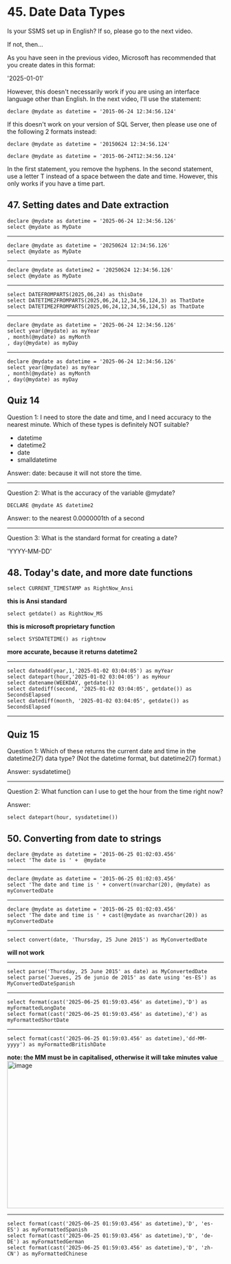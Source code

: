 # 45. Date Data Types
Is your SSMS set up in English? If so, please go to the next video.

If not, then...

As you have seen in the previous video, Microsoft has recommended that you create dates in this format:

'2025-01-01'

However, this doesn't necessarily work if you are using an interface language other than English. In the next video, I'll use the statement:

    declare @mydate as datetime = '2015-06-24 12:34:56.124'

If this doesn't work on your version of SQL Server, then please use one of the following 2 formats instead:

    declare @mydate as datetime = '20150624 12:34:56.124'

    declare @mydate as datetime = '2015-06-24T12:34:56.124'

In the first statement, you remove the hyphens. In the second statement, use a letter T instead of a space between the date and time. However, this only works if you have a time part.

## 47. Setting dates and Date extraction
```
declare @mydate as datetime = '2025-06-24 12:34:56.126'
select @mydate as MyDate
```

---
```
declare @mydate as datetime = '20250624 12:34:56.126'
select @mydate as MyDate
```

---
```
declare @mydate as datetime2 = '20250624 12:34:56.126'
select @mydate as MyDate
```

---
```
select DATEFROMPARTS(2025,06,24) as thisDate
select DATETIME2FROMPARTS(2025,06,24,12,34,56,124,3) as ThatDate
select DATETIME2FROMPARTS(2025,06,24,12,34,56,124,5) as ThatDate
```

---
```
declare @mydate as datetime = '2025-06-24 12:34:56.126'
select year(@mydate) as myYear
, month(@mydate) as myMonth
, day(@mydate) as myDay
```

---
```
declare @mydate as datetime = '2025-06-24 12:34:56.126'
select year(@mydate) as myYear
, month(@mydate) as myMonth
, day(@mydate) as myDay
```

## Quiz 14

Question 1:
I need to store the date and time, and I need accuracy to the nearest minute. Which of these types is definitely NOT suitable?
* datetime
* datetime2
* date
* smalldatetime

Answer: date: because it will not store the time.

---
Question 2:
What is the accuracy of the variable @mydate?
```
DECLARE @mydate AS datetime2
```

Answer: to the nearest 0.0000001th of a second

---

Question 3:
What is the standard format for creating a date?

'YYYY-MM-DD'

## 48. Today's date, and more date functions
```
select CURRENT_TIMESTAMP as RightNow_Ansi
```

**this is Ansi standard**
```
select getdate() as RightNow_MS
```

**this is microsoft proprietary function**
```
select SYSDATETIME() as rightnow
```

**more accurate, because it returns datetime2**

---
```
select dateadd(year,1,'2025-01-02 03:04:05') as myYear
select datepart(hour,'2025-01-02 03:04:05') as myHour
select datename(WEEKDAY, getdate())
select datediff(second, '2025-01-02 03:04:05', getdate()) as SecondsElapsed
select datediff(month, '2025-01-02 03:04:05', getdate()) as SecondsElapsed
```

---

## Quiz 15
Question 1:
Which of these returns the current date and time in the datetime2(7) data type? (Not the datetime format, but datetime2(7) format.)

Answer: sysdatetime()

---
Question 2:
What function can I use to get the hour from the time right now?

Answer:
```
select datepart(hour, sysdatetime())
```

## 50. Converting from date to strings
```
declare @mydate as datetime = '2015-06-25 01:02:03.456'
select 'The date is ' +  @mydate
```

---
```
declare @mydate as datetime = '2015-06-25 01:02:03.456'
select 'The date and time is ' + convert(nvarchar(20), @mydate) as myConvertedDate
```

---
```
declare @mydate as datetime = '2015-06-25 01:02:03.456'
select 'The date and time is ' + cast(@mydate as nvarchar(20)) as myConvertedDate
```

---
```
select convert(date, 'Thursday, 25 June 2015') as MyConvertedDate
```

**will not work**

---
```
select parse('Thursday, 25 June 2015' as date) as MyConvertedDate
select parse('Jueves, 25 de junio de 2015' as date using 'es-ES') as MyConvertedDateSpanish
```

---
```
select format(cast('2025-06-25 01:59:03.456' as datetime),'D') as myFormattedLongDate
select format(cast('2025-06-25 01:59:03.456' as datetime),'d') as myFormattedShortDate
```

---
```
select format(cast('2025-06-25 01:59:03.456' as datetime),'dd-MM-yyyy') as myFormattedBritishDate
```

**note: the MM must be in capitalised, otherwise it will take minutes value**
<img width="1034" height="343" alt="image" src="https://github.com/user-attachments/assets/bfcb17ed-4f76-43fa-a61a-ed0035df74ed" />

---
```
select format(cast('2025-06-25 01:59:03.456' as datetime),'D', 'es-ES') as myFormattedSpanish
select format(cast('2025-06-25 01:59:03.456' as datetime),'D', 'de-DE') as myFormattedGerman
select format(cast('2025-06-25 01:59:03.456' as datetime),'D', 'zh-CN') as myFormattedChinese
```
